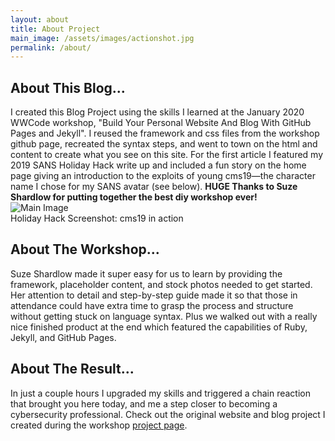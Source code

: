 ```yaml
---
layout: about
title: About Project
main_image: /assets/images/actionshot.jpg
permalink: /about/
---
```


<h2>About This Blog...</h2>

<p>I created this Blog Project using the skills I learned at the January 2020 WWCode workshop, "Build Your Personal Website And Blog With GitHub Pages and Jekyll". I reused the framework and css files from the workshop github page, recreated the syntax steps, and went to town on the html and content to create what you see on this site. For the first article I featured my 2019 SANS Holiday Hack write up and included a fun story on the home page giving an introduction to the exploits of young cms19&mdash;the character name I chose for my SANS avatar (see below). <strong>HUGE Thanks to Suze Shardlow for putting together the best diy workshop ever!</strong><br><span class="image"><img src="{{site.baseurl}}{{page.main_image}} " class="image fit" alt="Main Image" /></span><br>Holiday Hack Screenshot: cms19 in action</p>

<h2>About The Workshop...</h2>

<p> Suze Shardlow made it super easy for us to learn by providing the framework, placeholder content, and stock photos needed to get started. Her attention to detail and step-by-step guide made it so that those in attendance could have extra time to grasp the process and structure without getting stuck on language syntax. Plus we walked out with a really nice finished product at the end which featured the capabilities of Ruby, Jekyll, and GitHub Pages.</p>

<h2>About The Result...</h2>
<p>In just a couple hours I upgraded my skills and triggered a chain reaction that brought you here today, and me a step closer to becoming a cybersecurity professional. Check out the original website and blog project I created during the workshop <a href="https://codingmd.github.io/github-pages-workshop/" target="blank">project page</a>.</p>   



